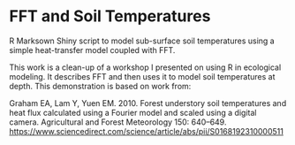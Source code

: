 # FFT and Soil Temperatures
R Marksown Shiny script to model sub-surface soil temperatures using a simple heat-transfer model coupled with FFT.

This work is a clean-up of a workshop I presented on using R in ecological modeling.  It describes FFT and then uses it to model soil temperatures at depth. This demonstration is based on work from:

Graham EA, Lam Y, Yuen EM.  2010.  Forest understory soil temperatures and heat flux calculated using a Fourier model and scaled using a digital camera.  Agricultural and Forest Meteorology 150: 640–649. https://www.sciencedirect.com/science/article/abs/pii/S0168192310000511
